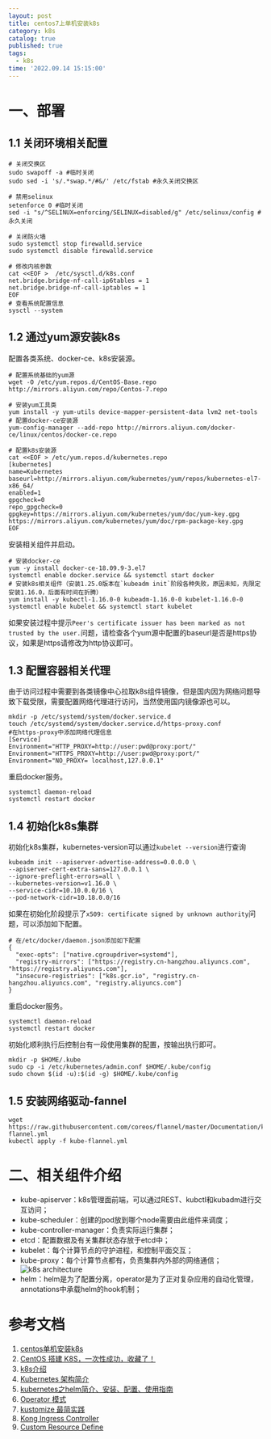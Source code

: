 ```yaml
---
layout: post
title: centos7上单机安装k8s
category: k8s
catalog: true
published: true
tags:
  - k8s
time: '2022.09.14 15:15:00'
---
```

# 一、部署
## 1.1 关闭环境相关配置
```
# 关闭交换区
sudo swapoff -a #临时关闭 
sudo sed -i 's/.*swap.*/#&/' /etc/fstab #永久关闭交换区

# 禁用selinux
setenforce 0 #临时关闭
sed -i "s/^SELINUX=enforcing/SELINUX=disabled/g" /etc/selinux/config #永久关闭

# 关闭防火墙
sudo systemctl stop firewalld.service
sudo systemctl disable firewalld.service

# 修改内核参数
cat <<EOF >  /etc/sysctl.d/k8s.conf
net.bridge.bridge-nf-call-ip6tables = 1
net.bridge.bridge-nf-call-iptables = 1
EOF
# 查看系统配置信息
sysctl --system
```

## 1.2 通过yum源安装k8s
配置各类系统、docker-ce、k8s安装源。
```
# 配置系统基础的yum源
wget -O /etc/yum.repos.d/CentOS-Base.repo http://mirrors.aliyun.com/repo/Centos-7.repo

# 安装yum工具类
yum install -y yum-utils device-mapper-persistent-data lvm2 net-tools
# 配置docker-ce安装源
yum-config-manager --add-repo http://mirrors.aliyun.com/docker-ce/linux/centos/docker-ce.repo

# 配置k8s安装源
cat <<EOF > /etc/yum.repos.d/kubernetes.repo
[kubernetes]
name=Kubernetes
baseurl=http://mirrors.aliyun.com/kubernetes/yum/repos/kubernetes-el7-x86_64/
enabled=1
gpgcheck=0
repo_gpgcheck=0
gpgkey=https://mirrors.aliyun.com/kubernetes/yum/doc/yum-key.gpg https://mirrors.aliyun.com/kubernetes/yum/doc/rpm-package-key.gpg
EOF
```
安装相关组件并启动。
```
# 安装docker-ce
yum -y install docker-ce-18.09.9-3.el7
systemctl enable docker.service && systemctl start docker
# 安装k8s相关组件（安装1.25.0版本在`kubeadm init`阶段各种失败，原因未知，先限定安装1.16.0，后面有时间在折腾）
yum install -y kubectl-1.16.0-0 kubeadm-1.16.0-0 kubelet-1.16.0-0
systemctl enable kubelet && systemctl start kubelet
```
如果安装过程中提示`Peer's certificate issuer has been marked as not trusted by the user.`问题，请检查各个yum源中配置的baseurl是否是https协议，如果是https请修改为http协议即可。

## 1.3 配置容器相关代理
由于访问过程中需要到各类镜像中心拉取k8s组件镜像，但是国内因为网络问题导致下载受限，需要配置网络代理进行访问，当然使用国内镜像源也可以。
```
mkdir -p /etc/systemd/system/docker.service.d
touch /etc/systemd/system/docker.service.d/https-proxy.conf
#在https-proxy中添加网络代理信息
[Service]
Environment="HTTP_PROXY=http://user:pwd@proxy:port/"
Environment="HTTPS_PROXY=http://user:pwd@proxy:port/"
Environment="NO_PROXY= localhost,127.0.0.1"
```
重启docker服务。
```
systemctl daemon-reload
systemctl restart docker
```

## 1.4 初始化k8s集群
初始化k8s集群，kubernetes-version可以通过`kubelet --version`进行查询
```
kubeadm init --apiserver-advertise-address=0.0.0.0 \
--apiserver-cert-extra-sans=127.0.0.1 \
--ignore-preflight-errors=all \
--kubernetes-version=v1.16.0 \
--service-cidr=10.10.0.0/16 \
--pod-network-cidr=10.18.0.0/16
```
如果在初始化阶段提示了`x509: certificate signed by unknown authority`问题，可以添加如下配置。
```
# 在/etc/docker/daemon.json添加如下配置
{
  "exec-opts": ["native.cgroupdriver=systemd"],
  "registry-mirrors": ["https://registry.cn-hangzhou.aliyuncs.com", "https://registry.aliyuncs.com"],
  "insecure-registries": ["k8s.gcr.io", "registry.cn-hangzhou.aliyuncs.com", "registry.aliyuncs.com"]
}
```
重启docker服务。
```
systemctl daemon-reload
systemctl restart docker
```
初始化顺利执行后控制台有一段使用集群的配置，按输出执行即可。
```
mkdir -p $HOME/.kube
sudo cp -i /etc/kubernetes/admin.conf $HOME/.kube/config
sudo chown $(id -u):$(id -g) $HOME/.kube/config
```

## 1.5 安装网络驱动-fannel
```
wget https://raw.githubusercontent.com/coreos/flannel/master/Documentation/kube-flannel.yml
kubectl apply -f kube-flannel.yml
```

# 二、相关组件介绍
- kube-apiserver：k8s管理面前端，可以通过REST、kubctl和kubadm进行交互访问；
- kube-scheduler：创建的pod放到哪个node需要由此组件来调度；
- kube-controller-manager：负责实际运行集群；
- etcd：配置数据及有关集群状态存放于etcd中；
- kubelet：每个计算节点的守护进程，和控制平面交互；
- kube-proxy：每个计算节点都有，负责集群内外部的网络通信；
![k8s architecture](https://www.redhat.com/cms/managed-files/kubernetes_diagram-v3-770x717_0.svg)
- helm：helm是为了配置分离，operator是为了正对复杂应用的自动化管理，annotations中承载helm的hook机制；

# 参考文档
1. [centos单机安装k8s](https://blog.51cto.com/u_15144750/3113358)
2. [CentOS 搭建 K8S，一次性成功，收藏了！](https://segmentfault.com/a/1190000037682150)
3. [k8s介绍](https://kubernetes.io/zh-cn/docs/concepts/services-networking/ingress-controllers/)
4. [Kubernetes 架构简介](https://www.redhat.com/zh/topics/containers/kubernetes-architecture)
5. [kubernetes之helm简介、安装、配置、使用指南](https://cloud.tencent.com/developer/article/1444758)
6. [Operator 模式](https://kubernetes.io/zh-cn/docs/concepts/extend-kubernetes/operator/)
7. [kustomize 最简实践](https://zhuanlan.zhihu.com/p/92153378)
8. [Kong Ingress Controller](https://zhuanlan.zhihu.com/p/136411744)
9. [Custom Resource Define](https://www.qikqiak.com/k8strain/operator/crd/#:~:text=Custom%20Resource%20Define%20%E7%AE%80%E7%A7%B0CRD,%E7%B1%BB%E4%BC%BC%E4%BA%8E%E6%93%8D%E4%BD%9CPod%20%E4%B8%80%E6%A0%B7%E3%80%82)
